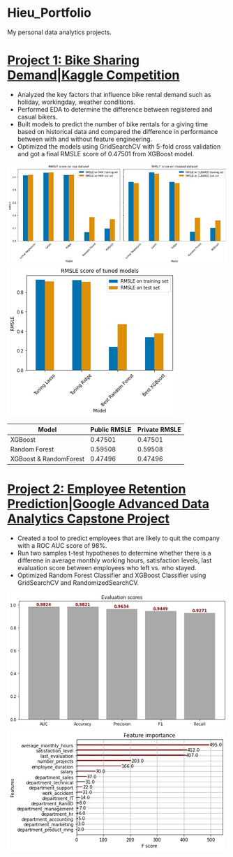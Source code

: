 # Hieu_Portfolio
My personal data analytics projects.

# [Project 1: Bike Sharing Demand|Kaggle Competition](https://github.com/nhh979/Bike_Sharing_Demand_proj/tree/main)
- Analyzed the key factors that influence bike rental demand such as holiday, workingday, weather conditions.
- Performed EDA to determine the difference between registered and casual bikers.
- Built models to predict the number of bike rentals for a giving time based on historical data and compared the difference in performance between with and without feature engineering.
- Optimized the models using GridSearchCV with 5-fold cross validation and got a final RMSLE score of 0.47501 from XGBoost model.

![](/images/baseline_models_comparison.jpg)  
![](https://github.com/nhh979/Bike_Sharing_Demand_proj/blob/main/images/tuned_models.jpg)

|Model|Public RMSLE|Private RMSLE|
|------|------|------|
|XGBoost|0.47501|0.47501|
|Random Forest|0.59508|0.59508|
|XGBoost & RandomForest|0.47496|0.47496|  


# [Project 2: Employee Retention Prediction|Google Advanced Data Analytics Capstone Project](https://github.com/nhh979/employee_retention_proj)
- Created a tool to predict employees that are likely to quit the company with a ROC AUC score of 98%.
- Run two samples t-test hypotheses to determine whether there is a differene in average monthly working hours, satisfaction levels, last evaluation score between employees who left vs. who stayed. 
- Optimized Random Forest Classifier and XGBoost Classifier using GridSearchCV and RandomizedSearchCV.

![](/images/evaluation_scores.jpg)
![](/images/feature_importance.jpg)
